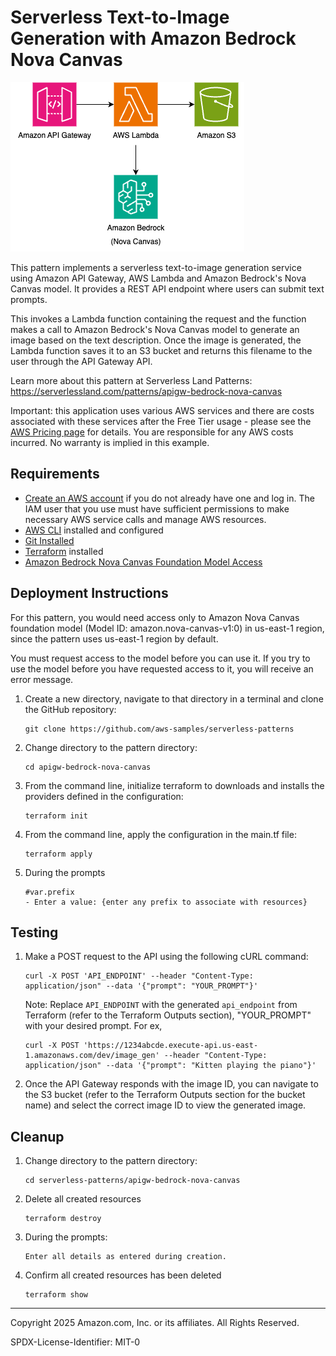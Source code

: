 # Serverless Text-to-Image Generation with Amazon Bedrock Nova Canvas

![architecture](architecture/architecture.png)

This pattern implements a serverless text-to-image generation service using Amazon API Gateway, AWS Lambda and Amazon Bedrock's Nova Canvas model. It provides a REST API endpoint where users can submit text prompts. 

This invokes a Lambda function containing the request and the function makes a call to Amazon Bedrock's Nova Canvas model to generate an image based on the text description. Once the image is generated, the Lambda function saves it to an S3 bucket and returns this filename to the user through the API Gateway API.

Learn more about this pattern at Serverless Land Patterns: https://serverlessland.com/patterns/apigw-bedrock-nova-canvas

Important: this application uses various AWS services and there are costs associated with these services after the Free Tier usage - please see the [AWS Pricing page](https://aws.amazon.com/pricing/) for details. You are responsible for any AWS costs incurred. No warranty is implied in this example.

## Requirements

* [Create an AWS account](https://portal.aws.amazon.com/gp/aws/developer/registration/index.html) if you do not already have one and log in. The IAM user that you use must have sufficient permissions to make necessary AWS service calls and manage AWS resources.
* [AWS CLI](https://docs.aws.amazon.com/cli/latest/userguide/install-cliv2.html) installed and configured
* [Git Installed](https://git-scm.com/book/en/v2/Getting-Started-Installing-Git)
* [Terraform](https://learn.hashicorp.cxom/tutorials/terraform/install-cli?in=terraform/aws-get-started) installed
* [Amazon Bedrock Nova Canvas Foundation Model Access](https://docs.aws.amazon.com/bedrock/latest/userguide/model-access.html#add-model-access)

## Deployment Instructions

For this pattern, you would need access only to Amazon Nova Canvas foundation model (Model ID: amazon.nova-canvas-v1:0) in us-east-1 region, since the pattern uses us-east-1 region by default.

You must request access to the model before you can use it. If you try to use the model before you have requested access to it, you will receive an error message.

1. Create a new directory, navigate to that directory in a terminal and clone the GitHub repository:
    ``` 
    git clone https://github.com/aws-samples/serverless-patterns
    ```
1. Change directory to the pattern directory:
    ```
    cd apigw-bedrock-nova-canvas
    ```
1. From the command line, initialize terraform to downloads and installs the providers defined in the configuration:
    ```
    terraform init
    ```
1. From the command line, apply the configuration in the main.tf file:
    ```
    terraform apply
    ```
1. During the prompts
    ```
    #var.prefix
    - Enter a value: {enter any prefix to associate with resources}
    ```

## Testing

1. Make a POST request to the API using the following cURL command:

    ```
    curl -X POST 'API_ENDPOINT' --header "Content-Type: application/json" --data '{"prompt": "YOUR_PROMPT"}'
    ```

    Note: Replace `API_ENDPOINT` with the generated `api_endpoint` from Terraform (refer to the Terraform Outputs section), "YOUR_PROMPT" with your desired prompt. For ex,

    ```
    curl -X POST 'https://1234abcde.execute-api.us-east-1.amazonaws.com/dev/image_gen' --header "Content-Type: application/json" --data '{"prompt": "Kitten playing the piano"}'
    ```

1. Once the API Gateway responds with the image ID, you can navigate to the S3 bucket (refer to the Terraform Outputs section for the bucket name) and select the correct image ID to view the generated image.

## Cleanup

1. Change directory to the pattern directory:
    ```
    cd serverless-patterns/apigw-bedrock-nova-canvas
    ```

1. Delete all created resources
    ```
    terraform destroy
    ```
    
1. During the prompts:
    ```
    Enter all details as entered during creation.
    ```

1. Confirm all created resources has been deleted
    ```
    terraform show
    ```
----
Copyright 2025 Amazon.com, Inc. or its affiliates. All Rights Reserved.

SPDX-License-Identifier: MIT-0